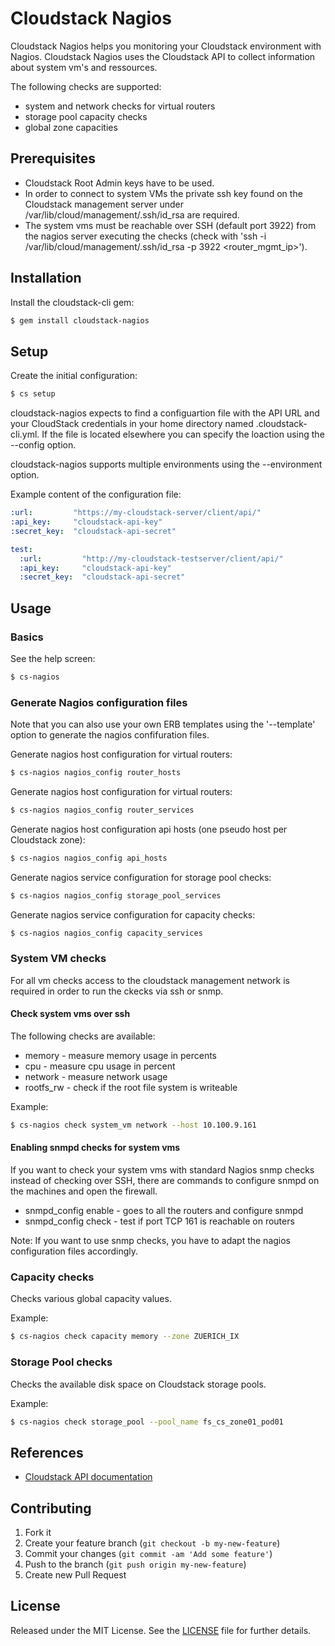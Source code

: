 # Cloudstack Nagios

Cloudstack Nagios helps you monitoring your Cloudstack environment with Nagios.
Cloudstack Nagios uses the Cloudstack API to collect information about system vm's and ressources.

The following checks are supported:
  * system and network checks for virtual routers
  * storage pool capacity checks
  * global zone capacities

## Prerequisites

  * Cloudstack Root Admin keys have to be used.
  * In order to connect to system VMs the private ssh key found on the Cloudstack management server under /var/lib/cloud/management/.ssh/id_rsa are required.
  * The system vms must be reachable over SSH (default port 3922) from the nagios server executing the checks (check with 'ssh -i /var/lib/cloud/management/.ssh/id_rsa -p 3922 <router_mgmt_ip>').

## Installation

Install the cloudstack-cli gem:

```bash
$ gem install cloudstack-nagios
```

## Setup

Create the initial configuration:

```bash
$ cs setup
```

cloudstack-nagios expects to find a configuartion file with the API URL and your CloudStack credentials in your home directory named .cloudstack-cli.yml. If the file is located elsewhere you can specify the loaction using the --config option.

cloudstack-nagios supports multiple environments using the --environment option.

Example content of the configuration file:

```yaml
:url:         "https://my-cloudstack-server/client/api/"
:api_key:     "cloudstack-api-key"
:secret_key:  "cloudstack-api-secret"

test:
  :url:         "http://my-cloudstack-testserver/client/api/"
  :api_key:     "cloudstack-api-key"
  :secret_key:  "cloudstack-api-secret"
```

## Usage

### Basics

See the help screen:

```bash
$ cs-nagios
```

### Generate Nagios configuration files

Note that you can also use your own ERB templates using the '--template' option to generate the nagios confifuration files.

Generate nagios host configuration for virtual routers:

```bash
$ cs-nagios nagios_config router_hosts
```

Generate nagios host configuration for virtual routers:

```bash
$ cs-nagios nagios_config router_services
```

Generate nagios host configuration api hosts (one pseudo host per Cloudstack zone):

```bash
$ cs-nagios nagios_config api_hosts
```

Generate nagios service configuration for storage pool checks:

```bash
$ cs-nagios nagios_config storage_pool_services
```

Generate nagios service configuration for capacity checks:

```bash
$ cs-nagios nagios_config capacity_services
```

### System VM checks

For all vm checks access to the cloudstack management network is required in order to run the ckecks via ssh or snmp.

#### Check system vms over ssh

The following checks are available:
  
   * memory - measure memory usage in percents
   * cpu - measure cpu usage in percent
   * network - measure network usage
   * rootfs_rw - check if the root file system is writeable

Example:

```bash
$ cs-nagios check system_vm network --host 10.100.9.161
```

#### Enabling snmpd checks for system vms

If you want to check your system vms with standard Nagios snmp checks instead of checking over SSH, there are commands to configure snmpd on the machines and open the firewall.

   * snmpd_config enable - goes to all the routers and configure snmpd
   * snmpd_config check - test if port TCP 161 is reachable on routers

Note: If you want to use snmp checks, you have to adapt the nagios configuration files accordingly.

### Capacity checks

Checks various global capacity values.

Example:

```bash
$ cs-nagios check capacity memory --zone ZUERICH_IX
```

### Storage Pool checks

Checks the available disk space on Cloudstack storage pools.

Example:

```bash
$ cs-nagios check storage_pool --pool_name fs_cs_zone01_pod01
```

## References

  * [Cloudstack API documentation](http://cloudstack.apache.org/docs/api/apidocs-4.2/TOC_Root_Admin.html)

## Contributing

1. Fork it
2. Create your feature branch (`git checkout -b my-new-feature`)
3. Commit your changes (`git commit -am 'Add some feature'`)
4. Push to the branch (`git push origin my-new-feature`)
5. Create new Pull Request

## License

Released under the MIT License. See the [LICENSE](https://bitbucket.org/swisstxt/cloudstack-cli/raw/master/LICENSE.txt) file for further details.
